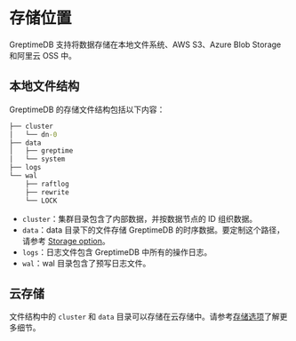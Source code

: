 # 存储位置

GreptimeDB 支持将数据存储在本地文件系统、AWS S3、Azure Blob Storage 和阿里云 OSS 中。

## 本地文件结构

GreptimeDB 的存储文件结构包括以下内容：

```cmd
├── cluster
│   └── dn-0
├── data
│   ├── greptime
│   └── system
├── logs
└── wal
    ├── raftlog
    ├── rewrite
    └── LOCK
```

- `cluster`：集群目录包含了内部数据，并按数据节点的 ID 组织数据。
- `data`：data 目录下的文件存储 GreptimeDB 的时序数据。要定制这个路径，请参考 [Storage option](../operations/configuration.md#storage-option)。
- `logs`：日志文件包含 GreptimeDB 中所有的操作日志。
- `wal`：wal 目录包含了预写日志文件。

## 云存储

文件结构中的 `cluster` 和 `data` 目录可以存储在云存储中。请参考[存储选项](../operations/configuration.md#storage-option)了解更多细节。
